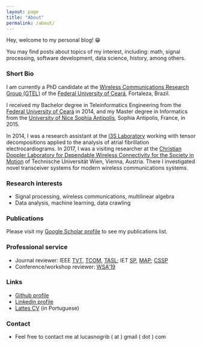 ```yaml
---
layout: page
title: "About"
permalink: /about/
---
```


Hey, welcome to my personal blog! 😁

You may find posts about topics of my interest, including: math, signal processing, software development, data science, history, among others. 

### Short Bio

I am currently a PhD candidate at the [Wireless Communications Research Group (GTEL)](https://gtel.ufc.br) of the [Federal University of Ceará](https://ufc.br), Fortaleza, Brazil.

I received my Bachelor degree in Teleinformatics Engineering from the [Federal University of Ceará](https://ufc.br) in 2014, and my Master degree in Informatics from the [University of Nice Sophia Antipolis](http://unice.fr/), Sophia Antipolis, France, in 2015. 

In 2014, I was a research assistant at the [I3S Laboratory](http://i3s.unice.fr) working with tensor decompositions applied to the analysis of atrial fibrillation electrocardiograms. In 2017, I was a visiting researcher at the [Christian Doppler Laboratory for Dependable Wireless Connectivity for the Society in Motion](https://www.nt.tuwien.ac.at/christian-doppler-laboratory/) of Technische Universität Wien, Vienna, Austria. There I investigated novel transceiver systems for modern wireless communications systems.

### Research interests

* Signal processing, wireless communications, multilinear algebra
* Data analysis, machine learning, data crawling 

### Publications

Please visit my [Google Scholar profile](https://scholar.google.com.br/citations?user=STk6opQAAAAJ) to see my publications list.

### Professional service

* Journal reviewer: IEEE [TVT](https://ieeexplore.ieee.org/xpl/RecentIssue.jsp?punumber=25), [TCOM](https://ieeexplore.ieee.org/xpl/RecentIssue.jsp?punumber=26), [TASL](https://ieeexplore.ieee.org/xpl/RecentIssue.jsp?punumber=10376); IET [SP](https://ieeexplore.ieee.org/xpl/RecentIssue.jsp?punumber=4159607), [MAP](https://digital-library.theiet.org/content/journals/iet-map); [CSSP](https://www.springer.com/engineering/electronics/journal/34)
* Conference/workshop reviewer: [WSA'19](https://www.wsa2019.eu/)

### Links

* [Github profile](https://github.com/lnribeiro)
* [Linkedin profile](https://www.linkedin.com/in/lucas-nogueira-ribeiro-009a0a169)
* [Lattes CV](http://buscatextual.cnpq.br/buscatextual/visualizacv.do?id=K4472660Y7) (in Portuguese)

### Contact

* Feel free to contact me at lucasnogrib ( at ) gmail ( dot ) com